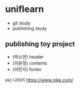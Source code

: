 # uniflearn
- git study
- publishing study

## publishing toy project
- (박소연) header
- (이윤정) contents
- (이민지) footer

ex) 나이키 https://www.nike.com/